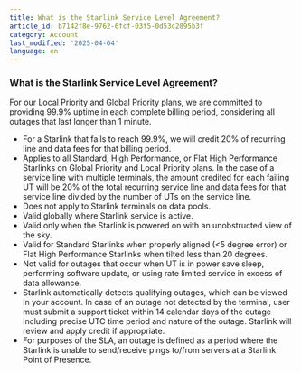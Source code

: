 ```yaml
---
title: What is the Starlink Service Level Agreement?
article_id: b7142f8e-9762-6fcf-03f5-0d53c2895b3f
category: Account
last_modified: '2025-04-04'
language: en
---
```


### What is the Starlink Service Level Agreement?
For our Local Priority and Global Priority plans, we are committed to providing 99.9% uptime in each complete billing period, considering all outages that last longer than 1 minute.
  * For a Starlink that fails to reach 99.9%, we will credit 20% of recurring line and data fees for that billing period.
  * Applies to all Standard, High Performance, or Flat High Performance Starlinks on Global Priority and Local Priority plans. In the case of a service line with multiple terminals, the amount credited for each failing UT will be 20% of the total recurring service line and data fees for that service line divided by the number of UTs on the service line.
  * Does not apply to Starlink terminals on data pools.
  * Valid globally where Starlink service is active.
  * Valid only when the Starlink is powered on with an unobstructed view of the sky.
  * Valid for Standard Starlinks when properly aligned (<5 degree error) or Flat High Performance Starlinks when tilted less than 20 degrees.
  * Not valid for outages that occur when UT is in power save sleep, performing software update, or using rate limited service in excess of data allowance.
  * Starlink automatically detects qualifying outages, which can be viewed in your account. In case of an outage not detected by the terminal, user must submit a support ticket within 14 calendar days of the outage including precise UTC time period and nature of the outage. Starlink will review and apply credit if appropriate.
  * For purposes of the SLA, an outage is defined as a period where the Starlink is unable to send/receive pings to/from servers at a Starlink Point of Presence.